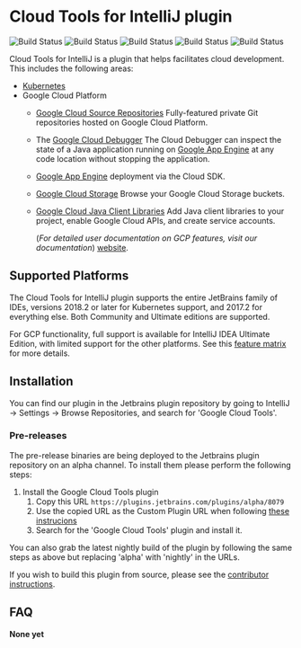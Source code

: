 # Cloud Tools for IntelliJ plugin

![Build Status](https://storage.googleapis.com/cloud-tools-for-java-kokoro-build-badges/intellij-ubuntu-master-orb.svg)
![Build Status](https://storage.googleapis.com/cloud-tools-for-java-kokoro-build-badges/intellij-windows-master-orb.svg)
![Build Status](https://storage.googleapis.com/cloud-tools-for-java-kokoro-build-badges/intellij-macos-master-orb.svg)
![Build Status](https://storage.googleapis.com/cloud-tools-for-java-kokoro-build-badges/intellij-ubuntu-master-previous-version-orb.svg)
![Build Status](https://storage.googleapis.com/cloud-tools-for-java-kokoro-build-badges/intellij-ubuntu-master-eap-orb.svg)

Cloud Tools for IntelliJ is a plugin that helps facilitates cloud development. This includes the 
following areas:

* [Kubernetes](https://github.com/GoogleCloudPlatform/google-cloud-intellij/tree/master/kubernetes)
* Google Cloud Platform
  * [Google Cloud Source Repositories](https://cloud.google.com/tools/cloud-repositories/) 
    Fully-featured private Git repositories hosted on Google Cloud Platform.
  * The [Google Cloud Debugger](https://cloud.google.com/tools/cloud-debugger/) 
    The Cloud Debugger can inspect the state of a Java application running on 
    [Google App Engine](https://cloud.google.com/appengine/)
    at any code location without stopping the application.
  * [Google App Engine](https://cloud.google.com/appengine/docs/) deployment via the Cloud SDK.
  * [Google Cloud Storage](https://cloud.google.com/storage/) 
    Browse your Google Cloud Storage buckets.
  * [Google Cloud Java Client Libraries](https://cloud.google.com/tools/intellij/docs/client-libraries) 
    Add Java client libraries to your project, enable Google Cloud APIs, and create service accounts.

    (_For detailed user documentation on GCP features, visit our documentation_)
 [website](https://cloud.google.com/tools/intellij/docs/?utm_source=github&utm_medium=google-cloud-intellij&utm_campaign=ToolsforIntelliJ).

## Supported Platforms

The Cloud Tools for IntelliJ plugin supports the entire JetBrains family of IDEs, versions 2018.2 or 
later for Kubernetes support, and 2017.2 for everything else. Both Community and Ultimate editions
are supported.

For GCP functionality, full support is available for IntelliJ IDEA Ultimate Edition, with limited
support for the other platforms. See this [feature matrix](https://github.com/GoogleCloudPlatform/google-cloud-intellij/blob/master/docs/gcp-feature-matrix.md) 
for more details.

## Installation

You can find our plugin in the Jetbrains plugin repository by going to IntelliJ -> Settings -> Browse Repositories, and search for 'Google Cloud Tools'. 

### Pre-releases 

The pre-release binaries are being deployed to the Jetbrains plugin repository on an alpha
channel. To install them please perform the following steps:

1. Install the Google Cloud Tools plugin
    1. Copy this URL `https://plugins.jetbrains.com/plugins/alpha/8079`
    1. Use the copied URL as the Custom Plugin URL when following [these instrucions](https://www.jetbrains.com/idea/help/managing-enterprise-plugin-repositories.html)
    1. Search for the 'Google Cloud Tools' plugin and install it.

You can also grab the latest nightly build of the plugin by following the same steps as above but 
replacing 'alpha' with 'nightly' in the URLs.

If you wish to build this plugin from source, please see the
[contributor instructions](https://github.com/GoogleCloudPlatform/google-cloud-intellij/blob/master/CONTRIBUTING.md).

## FAQ


**None yet**
